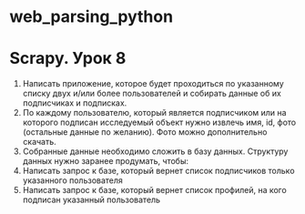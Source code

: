 # web_parsing_python
# Scrapy. Урок 8
1. Написать приложение, которое будет проходиться по указанному списку двух и/или более пользователей и собирать данные об их подписчиках и подписках.
2. По каждому пользователю, который является подписчиком или на которого подписан исследуемый объект нужно извлечь имя, id, фото (остальные данные по желанию). Фото можно дополнительно скачать.
3. Собранные данные необходимо сложить в базу данных. Структуру данных нужно заранее продумать, чтобы:
4. Написать запрос к базе, который вернет список подписчиков только указанного пользователя
5. Написать запрос к базе, который вернет список профилей, на кого подписан указанный пользователь
